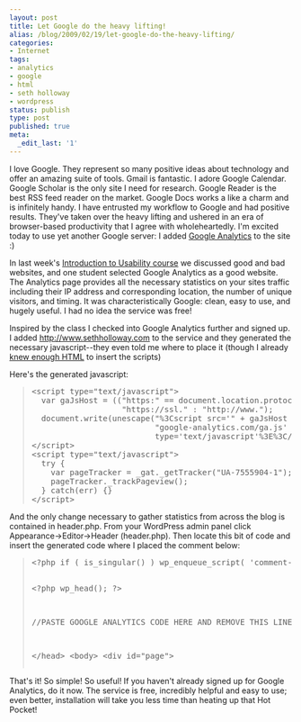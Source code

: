 ```yaml
---
layout: post
title: Let Google do the heavy lifting!
alias: /blog/2009/02/19/let-google-do-the-heavy-lifting/
categories:
- Internet
tags:
- analytics
- google
- html
- seth holloway
- wordpress
status: publish
type: post
published: true
meta:
  _edit_last: '1'
---
```

I love Google. They represent so many positive ideas about technology and offer an amazing suite of tools. Gmail is fantastic. I adore Google Calendar. Google Scholar is the only site I need for research. Google Reader is the best RSS feed reader on the market. Google Docs works a like a charm and is infinitely handy. I have entrusted my workflow to Google and had positive results. They've taken over the heavy lifting and ushered in an era of browser-based productivity that I agree with wholeheartedly. I'm excited today to use yet another Google server: I added <a title="Google Analytics" href="http://www.google.com/analytics/" target="_blank">Google Analytics</a> to the site :)

In last week's <a title="Randolph Bias' awesome class" href="http://courses.ischool.utexas.edu/Bias_Randolph/2009/Spring/INF385P/" target="_blank">Introduction to Usability course</a> we discussed good and bad websites, and one student selected Google Analytics as a good website. The Analytics page provides all the necessary statistics on your sites traffic including their IP address and corresponding location, the number of unique visitors, and timing. It was characteristically Google: clean, easy to use, and hugely useful. I had no idea the service was free!

Inspired by the class I checked into Google Analytics further and signed up. I added http://www.sethholloway.com to the service and they generated the necessary javascript--they even told me where to place it (though I already <a title="Seth Holloway: Learning HTML/CSS" href="http://sethholloway.com/blog/?p=633" target="_blank">knew enough HTML</a> to insert the scripts)

Here's the generated javascript:
<blockquote>
<pre id="line20">&lt;<span class="start-tag">script</span><span class="attribute-name"> type</span>=<span class="attribute-value">"text/javascript"</span>&gt;
  var gaJsHost = (("https:" == document.location.protocol) ?
                   "https://ssl." : "http://www.");
  document.write(unescape("%3Cscript src='" + gaJsHost +
                          "google-analytics.com/ga.js' 
                          type='text/javascript'%3E%3C/script%3E"));
&lt;/<span class="end-tag">script</span>&gt;
&lt;<span class="start-tag">script</span><span class="attribute-name"> type</span>=<span class="attribute-value">"text/javascript"</span>&gt;
  try {
    var pageTracker = _gat._getTracker("UA-7555904-1");
    pageTracker._trackPageview();
  } catch(err) {}
&lt;/script&gt;</pre>
</blockquote>
And the only change necessary to gather statistics from across the blog is contained in header.php. From your WordPress admin panel click Appearance-&gt;Editor-&gt;Header (header.php). Then locate this bit of code and insert the generated code where I placed the comment below:
<blockquote>
<pre id="line20">&lt;?php if ( is_singular() ) wp_enqueue_script( 'comment-reply' ); ?&gt;

&lt;?php wp_head(); ?&gt;

//PASTE GOOGLE ANALYTICS CODE HERE AND REMOVE THIS LINE

&lt;/head&gt;
&lt;body&gt;
&lt;div id="page"&gt;</pre>
</blockquote>
That's it! So simple! So useful! If you haven't already signed up for Google Analytics, do it now. The service is free, incredibly helpful and easy to use; even better, installation will take you less time than heating up that Hot Pocket!
